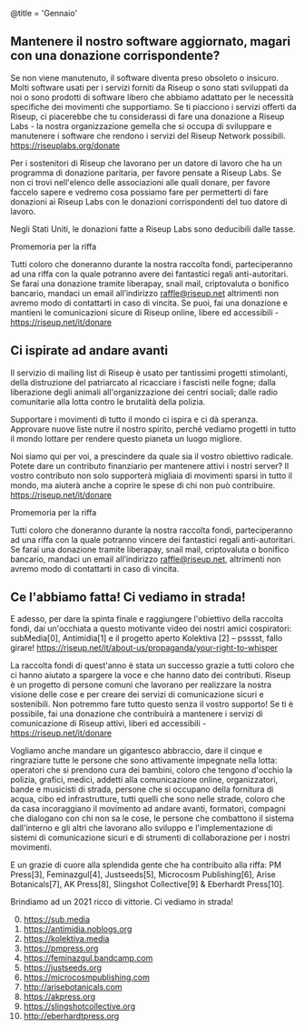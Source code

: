 @title = 'Gennaio'


Mantenere il nostro software aggiornato, magari con una donazione corrispondente?
---------------------------------------------------------------------------------

Se non viene manutenuto, il software diventa preso obsoleto o insicuro. Molti software usati per i servizi forniti da Riseup o sono stati sviluppati da noi o sono prodotti di software libero che abbiamo adattato per le necessità specifiche dei movimenti che supportiamo. Se ti piacciono i servizi offerti da Riseup, ci piacerebbe che tu considerassi di fare una donazione a Riseup Labs - la nostra organizzazione gemella che si occupa di sviluppare e manutenere i software che rendono i servizi del Riseup Network possibili. https://riseuplabs.org/donate

Per i sostenitori di Riseup che lavorano per un datore di lavoro che ha un programma di donazione paritaria, per favore pensate a Riseup Labs. Se non ci trovi nell'elenco delle associazioni alle quali donare, per favore faccelo sapere e vedremo cosa possiamo fare per permetterti di fare donazioni ai Riseup Labs con le donazioni corrispondenti del tuo datore di lavoro.

Negli Stati Uniti, le donazioni fatte a Riseup Labs sono deducibili dalle tasse.

Promemoria per la riffa

Tutti coloro che doneranno durante la nostra raccolta fondi, parteciperanno ad una riffa con la quale potranno avere dei fantastici regali anti-autoritari. Se farai una donazione tramite liberapay, snail mail, criptovaluta o bonifico bancario, mandaci un email all’indirizzo raffle@riseup.net altrimenti non avremo modo di contattarti in caso di vincita. Se puoi, fai una donazione e mantieni le comunicazioni sicure di Riseup online, libere ed accessibili - https://riseup.net/it/donare


Ci ispirate ad andare avanti
----------------------------

Il servizio di mailing list di Riseup è usato per tantissimi progetti stimolanti, della distruzione del patriarcato al ricacciare i fascisti nelle fogne; dalla liberazione degli animali all'organizzazione dei centri sociali; dalle radio comunitarie alla lotta contro le brutalità della polizia.

Supportare i movimenti di tutto il mondo ci ispira e ci dà speranza. Approvare nuove liste nutre il nostro spirito, perché vediamo progetti in tutto il mondo lottare per rendere questo pianeta un luogo migliore.

Noi siamo qui per voi, a prescindere da quale sia il vostro obiettivo radicale. Potete dare un contributo finanziario per mantenere attivi i nostri server? Il vostro contributo non solo supporterà migliaia di movimenti sparsi in tutto il mondo, ma aiuterà anche a coprire le spese di chi non può contribuire. https://riseup.net/it/donare

Promemoria per la riffa

Tutti coloro che doneranno durante la nostra raccolta fondi, parteciperanno ad una riffa con la quale potranno vincere dei fantastici regali anti-autoritari. Se farai una donazione tramite liberapay, snail mail, criptovaluta o bonifico bancario, mandaci un email all’indirizzo raffle@riseup.net, altrimenti non avremo modo di contattarti in caso di vincita.


Ce l'abbiamo fatta! Ci vediamo in strada!
-----------------------------------------

E adesso, per dare la spinta finale e raggiungere l'obiettivo della raccolta fondi, dai un'occhiata a questo motivante video dei nostri amici cospiratori: subMedia[0], Antimidia[1] e il progetto aperto Kolektiva [2] – psssst, fallo girare! https://riseup.net/it/about-us/propaganda/your-right-to-whisper

La raccolta fondi di quest'anno è stata un successo grazie a tutti coloro che ci hanno aiutato a spargere la voce e che hanno dato dei contributi. Riseup è un progetto di persone comuni che lavorano per realizzare la nostra visione delle cose e per creare dei servizi di comunicazione sicuri e sostenibili. Non potremmo fare tutto questo senza il vostro supporto! Se ti è possibile, fai una donazione che contribuirà a mantenere i servizi di comunicazione di Riseup attivi, liberi ed accessibili - https://riseup.net/it/donare

Vogliamo anche mandare un gigantesco abbraccio, dare il cinque e ringraziare tutte le persone che sono attivamente impegnate nella lotta: operatori che si prendono cura dei bambini, coloro che tengono d'occhio la polizia, grafici, medici, addetti alla comunicazione online, organizzatori, bande e musicisti di strada, persone che si occupano della fornitura di acqua, cibo ed infrastrutture, tutti quelli che sono nelle strade, coloro che da casa incoraggiano il movimento ad andare avanti, formatori, compagni che dialogano con chi non sa le cose, le persone che combattono il sistema dall'interno e gli altri che lavorano allo sviluppo e l'implementazione di sistemi di comunicazione sicuri e di strumenti di collaborazione per i nostri movimenti.

E un grazie di cuore alla splendida gente che ha contribuito alla riffa: PM Press[3], Feminazgul[4], Justseeds[5], Microcosm Publishing[6], Arise Botanicals[7], AK Press[8], Slingshot Collective[9] & Eberhardt Press[10].

Brindiamo ad un 2021 ricco di vittorie. Ci vediamo in strada!

0. https://sub.media
1. https://antimidia.noblogs.org
2. https://kolektiva.media
3. https://pmpress.org
4. https://feminazgul.bandcamp.com
5. https://justseeds.org
6. https://microcosmpublishing.com
7. http://arisebotanicals.com
8. https://akpress.org
9. https://slingshotcollective.org
10. http://eberhardtpress.org